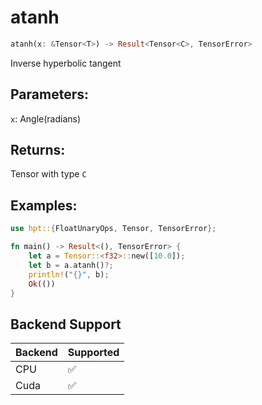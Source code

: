 # atanh
```rust
atanh(x: &Tensor<T>) -> Result<Tensor<C>, TensorError>
```
Inverse hyperbolic tangent
## Parameters:
`x`: Angle(radians)
## Returns:
Tensor with type `C`
## Examples:
```rust
use hpt::{FloatUnaryOps, Tensor, TensorError};

fn main() -> Result<(), TensorError> {
    let a = Tensor::<f32>::new([10.0]);
    let b = a.atanh()?;
    println!("{}", b);
    Ok(())
}
```
## Backend Support
| Backend | Supported |
|---------|-----------|
| CPU     | ✅         |
| Cuda    | ✅        |